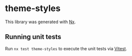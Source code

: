 # theme-styles

This library was generated with [Nx](https://nx.dev).

## Running unit tests

Run `nx test theme-styles` to execute the unit tests via [Vitest](https://vitest.dev/).
